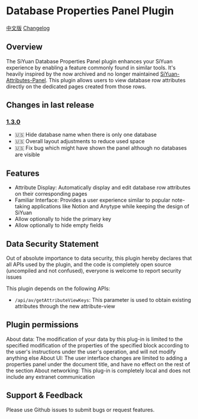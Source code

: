 # Database Properties Panel Plugin

[中文版](./README.zh_CN.md)
[Changelog](./CHANGELOG.md)

## Overview

The SiYuan Database Properties Panel plugin enhances your SiYuan experience by enabling a feature commonly found in similar tools.
It's heavily inspired by the now archived and no longer maintained [SiYuan-Attributes-Panel](https://github.com/TransMux/SiYuan-Attributes-Panel/).
This plugin allows users to view database row attributes directly on the dedicated pages created from those rows.

## Changes in last release

### [1.3.0](https://github.com/Macavity/siyuan-database-properties-panel/releases/tag/v1.3.0)

- 🇺🇸 Hide database name when there is only one database
- 🇺🇸 Overall layout adjustments to reduce used space
- 🇺🇸 Fix bug which might have shown the panel although no databases are visible

## Features

- Attribute Display: Automatically display and edit database row attributes on their corresponding pages
- Familiar Interface: Provides a user experience similar to popular note-taking applications like Notion and Anytype while keeping the design of SiYuan
- Allow optionally to hide the primary key
- Allow optionally to hide empty fields

## Data Security Statement

Out of absolute importance to data security, this plugin hereby declares that all APIs used by the plugin, and the code is completely open source (uncompiled and not confused), everyone is welcome to report security issues

This plugin depends on the following APIs:

- `/api/av/getAttributeViewKeys`: This parameter is used to obtain existing attributes through the new attribute-view

## Plugin permissions

About data: The modification of your data by this plug-in is limited to the specified modification of the properties of the specified block according to the user's instructions under the user's operation, and will not modify anything else
About UI: The user interface changes are limited to adding a properties panel under the document title, and have no effect on the rest of the section
About networking: This plug-in is completely local and does not include any extranet communication

## Support & Feedback

Please use Github issues to submit bugs or request features.
